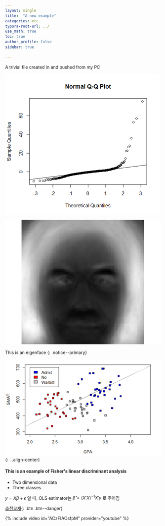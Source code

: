 ```yaml
---
layout: single
title:  "A new example"
categories: etc
typora-root-url: ../
use_math: true
toc: true
author_profile: false
sidebar: true

---
```


A trivial file created in and pushed from my PC

![q1_2_qqplot](/assets/images/q1_2_qqplot.png)

<img src="/assets/images/2023-04-04-frompc/EigenFace.png" alt="EigenFace" style="zoom:2000%;" />

This is an eigenface
{: .notice--primary}

![q2_4_scaledplot](/assets/images/2023-04-04-frompc/q2_4_scaledplot.png){: . .align-center}

<div class="notice--danger">
<h4>This is an example of Fisher's linear discriminant analysis</h4>
<ul>
    <li> Two dimensional data </li>
    <li> Three classes </li>
</ul>
</div>

$y = X \beta + \epsilon$ 일 때, OLS estimator는
$\hat{\beta} = (X'X)^{-1}X'y$ 로 주어짐

[추천교재](https://product.kyobobook.co.kr/detail/S000001681559){: .btn .btn--danger}

{% include video id="ACzFIAOsfpM" provider="youtube" %}